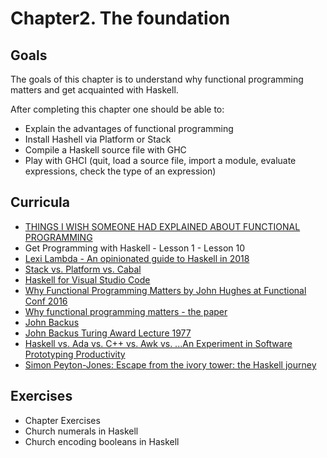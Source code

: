 # Chapter2. The foundation

## Goals
  The goals of this chapter is to understand why functional programming matters and get acquainted with Haskell.
  
  After completing this chapter one should be able to:
  - Explain the advantages of functional programming
  - Install Hashell via Platform or Stack
  - Compile a Haskell source file with GHC
  - Play with GHCI (quit, load a source file, import a module, evaluate expressions, check the type of an expression)

## Curricula
  - [THINGS I WISH SOMEONE HAD EXPLAINED ABOUT FUNCTIONAL PROGRAMMING](https://jrsinclair.com/articles/2019/what-i-wish-someone-had-explained-about-functional-programming/)
  - Get Programming with Haskell - Lesson 1 - Lesson 10
  - [Lexi Lambda - An opinionated guide to Haskell in 2018](https://lexi-lambda.github.io/blog/2018/02/10/an-opinionated-guide-to-haskell-in-2018/)
  - [Stack vs. Platform vs. Cabal](https://stackoverflow.com/questions/48733970/how-to-install-haskell-platform-or-stack-in-2018-on-linux)
  - [Haskell for Visual Studio Code](https://marketplace.visualstudio.com/items?itemName=haskell.haskell)
  - [Why Functional Programming Matters by John Hughes at Functional Conf 2016](https://www.youtube.com/watch?v=XrNdvWqxBvA)
  - [Why functional programming matters - the paper](https://www.cs.kent.ac.uk/people/staff/dat/miranda/whyfp90.pdf)
  - [John Backus](https://en.wikipedia.org/wiki/John_Backus)
  - [John Backus Turing Award Lecture 1977](https://www.thocp.net/biographies/papers/backus_turingaward_lecture.pdf)
  - [Haskell vs. Ada vs. C++ vs. Awk vs. ...An Experiment in Software Prototyping Productivity](http://citeseerx.ist.psu.edu/viewdoc/download?doi=10.1.1.368.1058&rep=rep1&type=pdf)
  - [Simon Peyton-Jones: Escape from the ivory tower: the Haskell journey](https://www.youtube.com/watch?v=re96UgMk6GQ)


## Exercises
  - Chapter Exercises
  - Church numerals in Haskell
  - Church encoding booleans in Haskell
